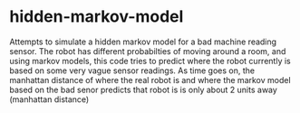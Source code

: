 # hidden-markov-model
Attempts to simulate a hidden markov model for a bad machine reading sensor. The
robot has different probabilties of moving around a room, and using markov models,
this code tries to predict where the robot currently is based on some very vague sensor readings.
As time goes on, the manhattan distance of where the real robot is and where the markov model
based on the bad senor predicts that robot is is only about 2 units away (manhattan distance)
